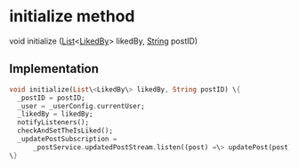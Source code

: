 


# initialize method








void initialize
([List](https:api.flutter.dev/flutter/dart-core/List-class.html)&lt;[LikedBy](../../models_post_post_model/LikedBy-class.md)\> likedBy, [String](https:api.flutter.dev/flutter/dart-core/String-class.html) postID)








## Implementation

```dart
void initialize(List\<LikedBy\> likedBy, String postID) \{
  _postID = postID;
  _user = _userConfig.currentUser;
  _likedBy = likedBy;
  notifyListeners();
  checkAndSetTheIsLiked();
  _updatePostSubscription =
      _postService.updatedPostStream.listen((post) =\> updatePost(post));
\}
```







